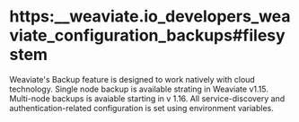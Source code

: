 # https:\_\_weaviate.io_developers_weaviate_configuration_backups#filesystem

Weaviate's Backup feature is designed to work natively with cloud technology. Single node backup is available strating in Weaviate v1.15. Multi-node backups is avaiable starting in v 1.16. All service-discovery and authentication-related configuration is set using environment variables.
